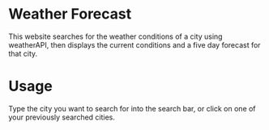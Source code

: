 # Weather Forecast
This website searches for the weather conditions of a city using weatherAPI, then displays the current conditions and a five day forecast for that city.

# Usage
Type the city you want to search for into the search bar, or click on one of your previously searched cities.
